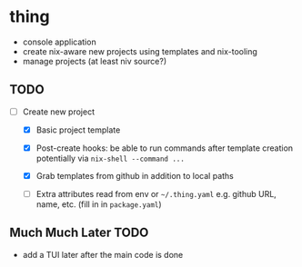 # thing

- console application
- create nix-aware new projects using templates and nix-tooling
- manage projects (at least niv source?)

## TODO
- [ ] Create new project
    - [x] Basic project template
    - [x] Post-create hooks:
              be able to run commands after template creation
              potentially via `nix-shell --command ...`
    - [x] Grab templates from github in addition to local paths
    - [ ] Extra attributes read from env or `~/.thing.yaml`
              e.g. github URL, name, etc. (fill in in `package.yaml`)



## Much Much Later TODO
- add a TUI later after the main code is done
